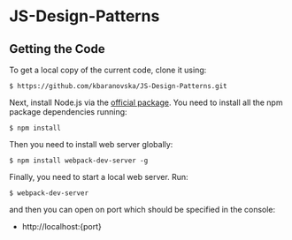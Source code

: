 # JS-Design-Patterns

## Getting the Code

To get a local copy of the current code, clone it using:

    $ https://github.com/kbaranovska/JS-Design-Patterns.git

Next, install Node.js via the [official package](http://nodejs.org).
You need to install all the npm package dependencies running:

    $ npm install

Then you need to install web server globally:

    $ npm install webpack-dev-server -g

Finally, you need to start a local web server. Run:

    $ webpack-dev-server

and then you can open on port which should be specified in the console:

+ http://localhost:{port}
